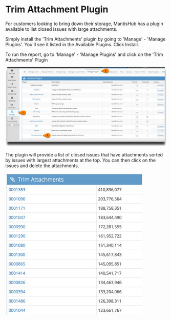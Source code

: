 # Trim Attachment Plugin

For customers looking to bring down their storage, MantisHub has a plugin available to list closed issues with large attachments. 

Simply install the 'Trim Attachments' plugin by going to 'Manage' - 'Manage Plugins'. You'll see it listed in the Available Plugins. Click Install.

To run the report, go to 'Manage' - 'Manage Plugins' and click on the 'Trim Attachments' Plugin

![](./images/trim_1.png)

The plugin will provide a list of closed issues that have attachments sorted by issues with largest attachments at the top. You can then click on the issues and delete the attachments. 

![](./images/trim_2.png)
